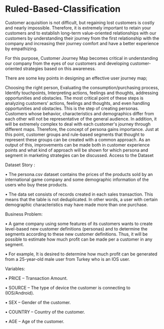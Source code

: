 # Ruled-Based-Classification
Customer acquisition is not difficult, but regaining lost customers is costly and nearly impossible. Therefore, it is extremely important to retain your customers and to establish long-term value-oriented relationships with our customers by understanding their journey from the first relationship with the company and increasing their journey comfort and have a better experience by empathizing.

For this purpose, Customer Journey Map becomes critical in understanding our company from the eyes of our customers and developing customer-oriented strategies based on this awareness.

There are some key points in designing an effective user journey map;

Choosing the right person,
Evaluating the consumption/purchasing process,
Identify touchpoints,
Interpreting actions, feelings and thoughts, addressing opportunities and obstacles. The most critical point of these steps is analyzing customers' actions, feelings and thoughts, and even handling opportunities and obstacles. This is the step of creating personas. Customers whose behavior, characteristics and demographics differ from each other will not be representative of the general audience. In addition, it will be extremely complex to deal with each customer's journey through different maps. Therefore, the concept of persona gains importance. Just at this point, customer groups and rule-based segments that thought to represent these groups can be created with a common approach. As an output of this, improvements can be made both in customer experience points and what kind of approach will be shown for which persona and segment in marketing strategies can be discussed.
Access to the Dataset

Dataset Story :

• The persona.csv dataset contains the prices of the products sold by an international game company and some demographic information of the users who buy these products.

• The data set consists of records created in each sales transaction. This means that the table is not deduplicated. In other words, a user with certain demographic characteristics may have made more than one purchase.

Business Problem:

• A game company using some features of its customers wants to create level-based new customer definitions (personas) and to determine the segments according to these new customer definitions. Thus, it will be possible to estimate how much profit can be made per a customer in any segment.

• For example, It is desired to determine how much profit can be generated from a 25-year-old male user from Turkey who is an IOS user.

Variables:

• PRICE – Transaction Amount.

• SOURCE – The type of device the customer is connecting to (IOS/Android).

• SEX – Gender of the customer.

• COUNTRY – Country of the customer.

• AGE – Age of the customer.
